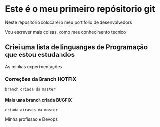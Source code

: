 # Este é o meu primeiro repósitorio git

Neste repositorio colocarei o meu portifolio de desenvolvedors

Vou escrever mais coisas, como meu conhecimento tecnico

## Criei uma lista de linguanges de Programação que estou estudandos

As minhas experimentações

### Correções da Branch HOTFIX
    branch criada da master

#### Mais uma branch criada BUGFIX
    criada atraves da master

Minha profissao é Devops